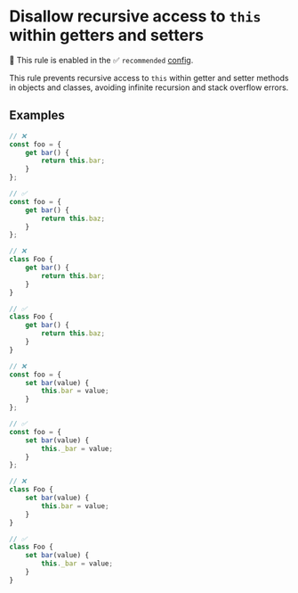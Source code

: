 # Disallow recursive access to `this` within getters and setters

💼 This rule is enabled in the ✅ `recommended` [config](https://github.com/sindresorhus/eslint-plugin-unicorn#recommended-config).

<!-- end auto-generated rule header -->
<!-- Do not manually modify this header. Run: `npm run fix:eslint-docs` -->

This rule prevents recursive access to `this` within getter and setter methods in objects and classes, avoiding infinite recursion and stack overflow errors.

## Examples

```js
// ❌
const foo = {
	get bar() {
		return this.bar;
	}
};

// ✅
const foo = {
	get bar() {
		return this.baz;
	}
};
```

```js
// ❌
class Foo {
	get bar() {
		return this.bar;
	}
}

// ✅
class Foo {
	get bar() {
		return this.baz;
	}
}
```

```js
// ❌
const foo = {
	set bar(value) {
		this.bar = value;
	}
};

// ✅
const foo = {
	set bar(value) {
		this._bar = value;
	}
};
```

```js
// ❌
class Foo {
	set bar(value) {
		this.bar = value;
	}
}

// ✅
class Foo {
	set bar(value) {
		this._bar = value;
	}
}
```
